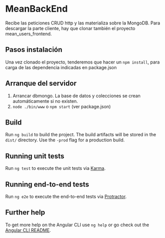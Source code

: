 # MeanBackEnd
Recibe las peticiones CRUD http y las materializa sobre la MongoDB.
Para descargar la parte cliente, hay que clonar también el proyecto mean_users_frontend.

## Pasos instalación
Una vez clonado el proyecto, tenderemos que hacer un `npm install`, para carga de las dependencia indicadas en package.json


## Arranque del servidor

1. Arrancar dbmongo. La base de datos y colecciones se crean automáticamente si no existen.
2. `node ./bin/www` o `npm start` (ver package.json)


## Build

Run `ng build` to build the project. The build artifacts will be stored in the `dist/` directory. Use the `-prod` flag for a production build.

## Running unit tests

Run `ng test` to execute the unit tests via [Karma](https://karma-runner.github.io).

## Running end-to-end tests

Run `ng e2e` to execute the end-to-end tests via [Protractor](http://www.protractortest.org/).

## Further help

To get more help on the Angular CLI use `ng help` or go check out the [Angular CLI README](https://github.com/angular/angular-cli/blob/master/README.md).
